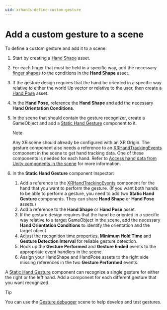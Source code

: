 ```yaml
---
uid: xrhands-define-custom-gesture
---
```


# Add a custom gesture to a scene

To define a custom gesture and add it to a scene:

1. Start by creating a [Hand Shape](xref:xrhands-hand-shapes) asset.
2. For each finger that must be held in a specific way, add the necessary [finger shapes](xref:xrhands-finger-shapes) to the conditions in the **Hand Shape** asset.
3. If the gesture design requires that the hand be oriented in a specific way relative to either the world Up vector or relative to the user, then create a [Hand Pose](xref:xrhands-hand-poses) asset.
4. In the **Hand Pose**, reference the **Hand Shape** and add the necessary **Hand Orientation Conditions**.
5. In the scene that should contain the gesture recognizer, create a GameObject and add a [Static Hand Gesture](xref:xrhands-static-gesture-component) component to it.

   > [!NOTE]
   > Any XR scene should already be configured with an XR Origin. The gesture component also needs a reference to an [XRHandTrackingEvents](xref:UnityEngine.XR.Hands.XRHandTrackingEvents) component in the scene to get hand tracking data. One of these components is needed for each hand. Refer to [Access hand data from Unity components in the scene](xref:xrhands-access-data) for more information.

6. In the **Static Hand Gesture** component Inspector:

   1. Add a reference to the [XRHandTrackingEvents](xref:UnityEngine.XR.Hands.XRHandTrackingEvents) component for the hand that you want to perform the gesture. (If you want both hands to be able to perform a gesture, you need to add two **Static Hand Gesture** components. They can share **Hand Shape** or **Hand Pose** assets.)
   2. Add a reference to the **Hand Shape** or **Hand Pose** asset.
   3. If the gesture design requires that the hand be oriented in a specific way relative to a target GameObject in the scene, add the necessary **Hand Orientation Conditions** to identify the orientation and the target object.
   4. Adjust the recognition time properties, **Minimum Hold Time** and **Gesture Detection Interval** for reliable gesture detection.
   5. Hook up the **Gesture Performed** and **Gesture Ended** events to the appropriate event handlers in the scene.
   6. Assign your HandShape and HandPose assets to the right side missing references in the two **Gesture Performed** events.

A [Static Hand Gesture](xref:xrhands-static-gesture-component) component can recognize a single gesture for either the right or the left hand. Add a component for each different gesture that you want recognized.

> [!TIP]
> You can use the [Gesture debugger](xref:xrhands-gesture-debugger) scene to help develop and test gestures.
